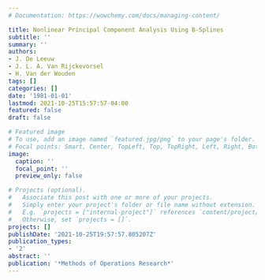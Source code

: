 ```yaml
---
# Documentation: https://wowchemy.com/docs/managing-content/

title: Nonlinear Principal Component Analysis Using B-Splines
subtitle: ''
summary: ''
authors:
- J. De Leeuw
- J. L. A. Van Rijckevorsel
- H. Van der Wouden
tags: []
categories: []
date: '1981-01-01'
lastmod: 2021-10-25T15:57:57-04:00
featured: false
draft: false

# Featured image
# To use, add an image named `featured.jpg/png` to your page's folder.
# Focal points: Smart, Center, TopLeft, Top, TopRight, Left, Right, BottomLeft, Bottom, BottomRight.
image:
  caption: ''
  focal_point: ''
  preview_only: false

# Projects (optional).
#   Associate this post with one or more of your projects.
#   Simply enter your project's folder or file name without extension.
#   E.g. `projects = ["internal-project"]` references `content/project/deep-learning/index.md`.
#   Otherwise, set `projects = []`.
projects: []
publishDate: '2021-10-25T19:57:57.805207Z'
publication_types:
- '2'
abstract: ''
publication: '*Methods of Operations Research*'
---
```

